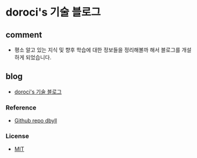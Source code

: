 doroci's 기술 블로그
=====  

## comment
* 평소 알고 있는 지식 및 향후 학습에 대한 정보들을 정리해볼까 해서 블로그를 개설하게 되었습니다.

## blog
* [doroci's 기술 블로그](https://doroci.github.io)

### Reference
* [Github repo dbyll](https://github.com/dbtek/dbyll/)

### License
- [MIT](http://opensource.org/licenses/MIT)
